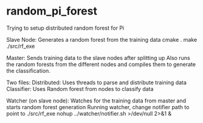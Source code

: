 # random_pi_forest
Trying to setup distributed random forest for Pi

Slave Node: Generates a random forest from the training data
cmake .
make
./src/rf_exe

Master:
Sends training data to the slave nodes after splitting up
Also runs the random forests from the different nodes and compiles
them to generate the classification.

Two files:
Distributed: Uses threads to parse and distribute training data
Classifier: Uses Random forest from nodes to classify data

Watcher (on slave node): Watches for the training data from master and 
starts random forest generation
Running watcher, change notifier path to point to ./src/rf_exe
nohup ../watcher/notifier.sh >/dev/null 2>&1 &


